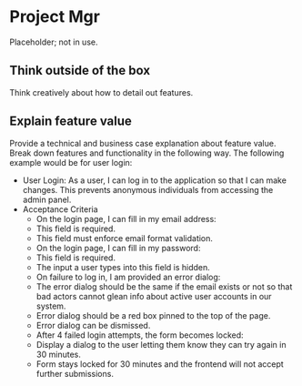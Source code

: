 # Project Mgr

Placeholder; not in use.

## Think outside of the box
Think creatively about how to detail out features.

## Explain feature value
Provide a technical and business case explanation about feature value. Break down features and functionality in the following way. The following example would be for user login:
- User Login: As a user, I can log in to the application so that I can make changes. This prevents anonymous individuals from accessing the admin panel.
- Acceptance Criteria
    * On the login page, I can fill in my email address:
    * This field is required.
    * This field must enforce email format validation.
    * On the login page, I can fill in my password:
    * This field is required.
    * The input a user types into this field is hidden.
    * On failure to log in, I am provided an error dialog:
    * The error dialog should be the same if the email exists or not so that bad actors cannot glean info about active user accounts in our system.
    * Error dialog should be a red box pinned to the top of the page.
    * Error dialog can be dismissed.
    * After 4 failed login attempts, the form becomes locked:
    * Display a dialog to the user letting them know they can try again in 30 minutes.
    * Form stays locked for 30 minutes and the frontend will not accept further submissions.